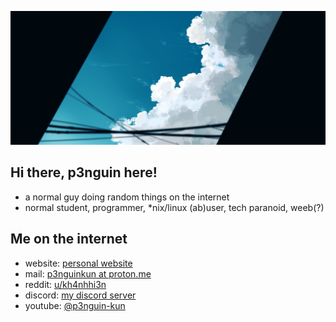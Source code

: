 ![img](ok.jpg)
## Hi there, p3nguin here!
- a normal guy doing random things on the internet
- normal student, programmer, *nix/linux (ab)user, tech paranoid, weeb(?)

## Me on the internet
- website: [personal website](https://p3nguin-kun.github.io)
- mail: [p3nguinkun at proton.me](mailto:p3nguinkun@proton.me)
- reddit: [u/kh4nhhi3n](https://reddit.com/u/kh4nhhi3n)
- discord: [my discord server](https://discord.gg/fxeSRbVfkK)
- youtube: [@p3nguin-kun](https://youtube.com//@p3nguin-kun)
